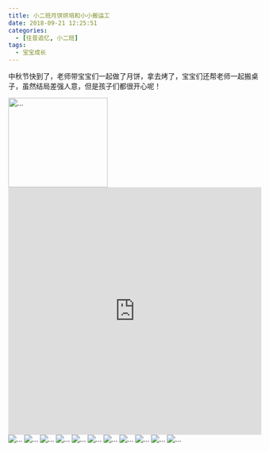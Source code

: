 ```yaml
---
title: 小二班月饼烘培和小小搬运工
date: 2018-09-21 12:25:51
categories:
  - [往昔追忆, 小二班]
tags:
  - 宝宝成长
---
```


中秋节快到了，老师带宝宝们一起做了月饼，拿去烤了，宝宝们还帮老师一起搬桌子，虽然结局差强人意，但是孩子们都很开心呢！

<img src='2018-09-21-amy/01.jpg' width="200" height="180" alt='...'/>

<iframe height=498 width=510 src='https://player.youku.com/embed/XMzg0Mzk0NDg5Ng==' frameborder=0 'allowfullscreen'></iframe>

<img src='2018-09-21-amy/01.jpg'  alt='...'/>             
<img src='2018-09-21-amy/02.jpg'  alt='...'/>
<img src='2018-09-21-amy/03.jpg'  alt='...'/>
<img src='2018-09-21-amy/04.jpg'  alt='...'/>
<img src='2018-09-21-amy/05.jpg'  alt='...'/>
<img src='2018-09-21-amy/06.jpg'  alt='...'/>
<img src='2018-09-21-amy/07.jpg'  alt='...'/>
<img src='2018-09-21-amy/08.jpg'  alt='...'/>
<img src='2018-09-21-amy/09.jpg'  alt='...'/>
<img src='2018-09-21-amy/20.jpg'  alt='...'/>
<img src='2018-09-21-amy/00.jpg'  alt='...'/>
